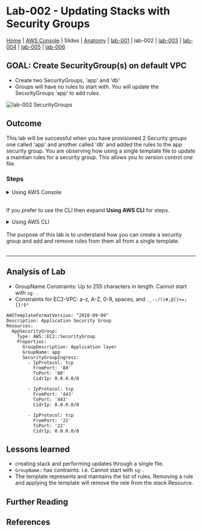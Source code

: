 # Lab-002 - Updating Stacks with Security Groups

[Home](../README.md) |
[AWS Console](https://console.aws.amazon.com) |
Slides |
[Anatomy](anatomy.md) |
[lab-001](lab-001.md) |
lab-002 |
[lab-003](lab-003.md) |
[lab-004](lab-004.md) |
[lab-005](lab-005.md) |
[lab-006](lab-006.md)

## GOAL: Create SecurityGroup(s) on default VPC
* Create two SecurityGroups, 'app' and 'db'
* Groups will have no rules to start with. You will update the SecurityGroups 'app' to add rules.


![lab-002 SecurityGroups](https://raw.githubusercontent.com/sunil-tailor/lab_cloudformation/master/diagrams/lab-002-g1.png)


## Outcome

This lab will be successful when you have provisioned 2 Security groups one called 'app' and another called 'db' and added the rules to the app security group. You are observing how using a single template file to update a maintian rules for a security group. This allows you to version control one file.


### Steps

<details>
<summary>Using AWS Console</summary>
<br/>


__ALL services > Management Tools > CloudFormation__
- Click __'Create Stack'__ Button

__Select template:__
- Choose __"Upload a template to Amazon S3"__
- Upload file `lab-002-part-1-sg-app-000.yaml`
- Click __"Next"__

__Specify Details:__
- Stack Details > __Stack Name__ : `lab-002-sg-<APP OR DB>-<YOUR NAME>`
  - Replace `<APP OR DB>` with __app__ or __db__
  - Replace `<YOUR NAME>` with your name in lowercase. This is to keep track of the stacks should you have loads of existing CloudFormation stacks.
- Click __'Next'__

__Options:__
- Permissions > IAM Role: `pg19meetupLabsRole`
- Click __'Next'__

__Review:__
- Check the settings
- Click __'Create'__

__NOTE:__ Repeat the process for both templates: `lab-002-part-1-sg-app-000.yaml` and `lab-002-part-1-sg-db-000.yaml`

Now you should have provisioned 2 security groups: `app` and `db`. Go to the AWS Console and view each of them the `app` Security Group should have no rules while the `db` Security Group should have one rule for MySQL database port.

To view them goto:
- AWS Console > Services > EC2
- Network & Security > __Security Groups__   (Should be on the left hand side menu)

Now we now run the following templates in turn: `sg-app-rules-UPDATE-001.yaml`, `sg-app-rules-UPDATE-002.yaml`, `sg-app-rules-UPDATE-003.yaml`

The purpose of this lab is to understand how you can create a security group and add and remove rules from them.

</details>

<br/>

If you prefer to use the CLI then expand __Using AWS CLI__ for steps.

<details>
 <summary>Using AWS CLI</summary>

#### Validate your templates
```
aws cloudformation validate-template \
--template-body file://lab-002-part-1-sg-app-000.yaml \
--profile pg19

aws cloudformation validate-template \
--template-body file://lab-002-part-2-sg-db-000.yaml \
--profile pg19
```

#### Run 

```
aws cloudformation create-stack \
--stack-name lab-002-sg-app-<YOUR NAME> \
--template-body file://lab-002-part-1-sg-app-000.yaml \
--profile pg19
```

and 

```
aws cloudformation create-stack \
--stack-name lab-002-sg-db-<YOUR NAME> \
--template-body file://lab-002-part-2-sg-db-000.yaml \
--profile pg19
```
- Replace `<YOUR NAME>` with your name in lowercase. This is to keep track of the stacks should you have loads of existing CloudFormation stacks.

Now you should have provisioned 2 security groups: `app` and `db`. Go to the AWS Console and view each of them the `app` Security Group should have no rules while the `db` Security Group should have one rule for MySQL database port.

To view them goto:
- AWS Console > Services > EC2
- Network & Security > __Security Groups__  (Should be on the left hand side menu)

Now we now run the following templates in turn: `sg-app-rules-UPDATE-001.yaml`, `sg-app-rules-UPDATE-002.yaml`, `sg-app-rules-UPDATE-003.yaml`


```
aws cloudformation update-stack \
--stack-name lab-002-sg-app-<YOUR NAME> \
--template-body file://sg-app-rules-UPDATE-001.yaml \
--profile pg19
```

You will notice 2 new rules appear HTTP and HTTPS.


```
aws cloudformation update-stack \
--stack-name lab-002-sg-app-<YOUR NAME> \
--template-body file://sg-app-rules-UPDATE-002.yaml \
--profile pg19
```

After running this stack update you will notice that the 2 rules from the previous update have disappear and only the rule of SSH, port 22 is now present. This is because the template only contain this rule. 

```
aws cloudformation update-stack \
--stack-name lab-002-sg-app-<YOUR NAME> \
--template-body file://sg-app-rules-UPDATE-002.yaml \
--profile pg19
```

After running the final stack update you'll notice that all 3 rules are now present for SSH, HTTP and HTTPS.

</details>
<br/>
The purpose of this lab is to understand how you can create a security group and add and remove rules from them all from a single template.
<br/>
<br/>

---

## Analysis of Lab

* GroupName Constraints: Up to 255 characters in length. Cannot start with `sg-` .
* Constraints for EC2-VPC: a-z, A-Z, 0-9, spaces, and `._-:/()#,@[]+=;{}!$*`

```
AWSTemplateFormatVersion: "2010-09-09"
Description: Application Security Group
Resources:
  AppSecurityGroup:
    Type: AWS::EC2::SecurityGroup
    Properties:
      GroupDescription: Application layer
      GroupName: app
      SecurityGroupIngress:
        - IpProtocol: tcp
          FromPort: '80'
          ToPort: '80'
          CidrIp: 0.0.0.0/0

        - IpProtocol: tcp
          FromPort: '443'
          ToPort: '443'
          CidrIp: 0.0.0.0/0

        - IpProtocol: tcp
          FromPort: '22'
          ToPort: '22'
          CidrIp: 0.0.0.0/0
```

## Lessons learned
* creating stack and performing updates through a single file.
* `GroupName:` has contraints. i.e. Cannot start with `sg-`.
* The template represents and maintains the list of rules. Removing a rule and applying the template will remove the rele from the stack Resource.

## Further Reading


## References
